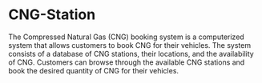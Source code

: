 # CNG-Station
The Compressed Natural Gas (CNG) booking system is a computerized system that allows customers to book CNG for their vehicles. The system consists of a database of CNG stations, their locations, and the availability of CNG. Customers can browse through the available CNG stations and book the desired quantity of CNG for their vehicles.
